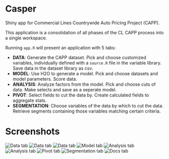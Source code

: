 # Casper
Shiny app for Commercial Lines Countrywide Auto Pricing Project (CAPP).

This application is a consolidation of all phases of the CL CAPP process into a single workspace.

Running `app.R` will present an application with 5 tabs:
* **DATA**: Generate the CAPP dataset.  Pick and choose customized variables, individually defined with a `source.R` file in the variable library.  Save data in the dataset library as csv.
* **MODEL**: Use H2O to generate a model.  Pick and choose datasets and model parameters.  Score data.
* **ANALYSIS**: Analyze factors from the model.  Pick and choose cuts of data.  Make selects and save as a seperate model.
* **PIVOT**: Select fields to cut the data by.  Create calculated fields to aggregate stats.
* **SEGMENTATION**: Choose variables of the data by which to cut the data.  Retrieve segments containing those variables matching certain criteria.

# Screenshots
![Data tab](screenshots/data_tab_1.png)
![Data tab](screenshots/data_tab_2.png)
![Data tab](screenshots/data_tab_3.png)
![Model tab](screenshots/model_tab_1.png)
![Analysis tab](screenshots/analysis_tab_1.png)
![Analysis tab](screenshots/analysis_tab_2.png)
![Pivot tab](screenshots/pivot_tab_1.png)
![Segmentation tab](screenshots/segmentation_tab_1.png)
![Docs tab](screenshots/docs_tab_1.png)
